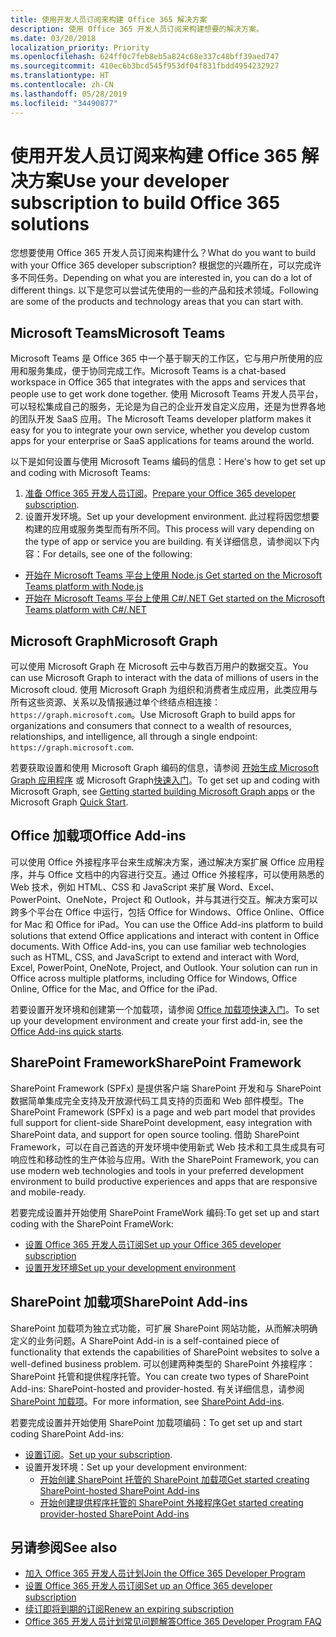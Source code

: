 ```yaml
---
title: 使用开发人员订阅来构建 Office 365 解决方案
description: 使用 Office 365 开发人员订阅来构建想要的解决方案。
ms.date: 03/20/2018
localization_priority: Priority
ms.openlocfilehash: 624ff0c7feb8eb5a824c68e337c48bff39aed747
ms.sourcegitcommit: 410ec6b3bcd545f953df04f831fbdd4954232927
ms.translationtype: HT
ms.contentlocale: zh-CN
ms.lasthandoff: 05/28/2019
ms.locfileid: "34490877"
---
```

# <a name="use-your-developer-subscription-to-build-office-365-solutions"></a><span data-ttu-id="a0ce0-103">使用开发人员订阅来构建 Office 365 解决方案</span><span class="sxs-lookup"><span data-stu-id="a0ce0-103">Use your developer subscription to build Office 365 solutions</span></span>

<span data-ttu-id="a0ce0-104">您想要使用 Office 365 开发人员订阅来构建什么？</span><span class="sxs-lookup"><span data-stu-id="a0ce0-104">What do you want to build with your Office 365 developer subscription?</span></span> <span data-ttu-id="a0ce0-105">根据您的兴趣所在，可以完成许多不同任务。</span><span class="sxs-lookup"><span data-stu-id="a0ce0-105">Depending on what you are interested in, you can do a lot of different things.</span></span> <span data-ttu-id="a0ce0-106">以下是您可以尝试先使用的一些的产品和技术领域。</span><span class="sxs-lookup"><span data-stu-id="a0ce0-106">Following are some of the products and technology areas that you can start with.</span></span>

## <a name="microsoft-teams"></a><span data-ttu-id="a0ce0-107">Microsoft Teams</span><span class="sxs-lookup"><span data-stu-id="a0ce0-107">Microsoft Teams</span></span>

<span data-ttu-id="a0ce0-108">Microsoft Teams 是 Office 365 中一个基于聊天的工作区，它与用户所使用的应用和服务集成，便于协同完成工作。</span><span class="sxs-lookup"><span data-stu-id="a0ce0-108">Microsoft Teams is a chat-based workspace in Office 365 that integrates with the apps and services that people use to get work done together.</span></span> <span data-ttu-id="a0ce0-109">使用 Microsoft Teams 开发人员平台，可以轻松集成自己的服务，无论是为自己的企业开发自定义应用，还是为世界各地的团队开发 SaaS 应用。</span><span class="sxs-lookup"><span data-stu-id="a0ce0-109">The Microsoft Teams developer platform makes it easy for you to integrate your own service, whether you develop custom apps for your enterprise or SaaS applications for teams around the world.</span></span>

<span data-ttu-id="a0ce0-110">以下是如何设置与使用 Microsoft Teams 编码的信息：</span><span class="sxs-lookup"><span data-stu-id="a0ce0-110">Here's how to get set up and coding with Microsoft Teams:</span></span>

1. <span data-ttu-id="a0ce0-111">[准备 Office 365 开发人员订阅](https://docs.microsoft.com/microsoftteams/platform/get-started/get-started-tenant)。</span><span class="sxs-lookup"><span data-stu-id="a0ce0-111">[Prepare your Office 365 developer subscription](https://docs.microsoft.com/microsoftteams/platform/get-started/get-started-tenant).</span></span>
2. <span data-ttu-id="a0ce0-112">设置开发环境。</span><span class="sxs-lookup"><span data-stu-id="a0ce0-112">Set up your development environment.</span></span> <span data-ttu-id="a0ce0-113">此过程将因您想要构建的应用或服务类型而有所不同。</span><span class="sxs-lookup"><span data-stu-id="a0ce0-113">This process will vary depending on the type of app or service you are building.</span></span> <span data-ttu-id="a0ce0-114">有关详细信息，请参阅以下内容：</span><span class="sxs-lookup"><span data-stu-id="a0ce0-114">For details, see one of the following:</span></span>

  - [<span data-ttu-id="a0ce0-115">开始在 Microsoft Teams 平台上使用 Node.js </span><span class="sxs-lookup"><span data-stu-id="a0ce0-115">Get started on the Microsoft Teams platform with Node.js</span></span>](https://docs.microsoft.com/microsoftteams/platform/get-started/get-started-nodejs-app-studio)
  - [<span data-ttu-id="a0ce0-116">开始在 Microsoft Teams 平台上使用 C#/.NET </span><span class="sxs-lookup"><span data-stu-id="a0ce0-116">Get started on the Microsoft Teams platform with C#/.NET</span></span>](https://docs.microsoft.com/zh-CN/microsoftteams/platform/get-started/get-started-dotnet-app-studio)

## <a name="microsoft-graph"></a><span data-ttu-id="a0ce0-117">Microsoft Graph</span><span class="sxs-lookup"><span data-stu-id="a0ce0-117">Microsoft Graph</span></span>

<span data-ttu-id="a0ce0-118">可以使用 Microsoft Graph 在 Microsoft 云中与数百万用户的数据交互。</span><span class="sxs-lookup"><span data-stu-id="a0ce0-118">You can use Microsoft Graph to interact with the data of millions of users in the Microsoft cloud.</span></span> <span data-ttu-id="a0ce0-119">使用 Microsoft Graph 为组织和消费者生成应用，此类应用与所有这些资源、关系以及情报通过单个终结点相连接：`https://graph.microsoft.com`。</span><span class="sxs-lookup"><span data-stu-id="a0ce0-119">Use Microsoft Graph to build apps for organizations and consumers that connect to a wealth of resources, relationships, and intelligence, all through a single endpoint: `https://graph.microsoft.com`.</span></span>

<span data-ttu-id="a0ce0-120">若要获取设置和使用 Microsoft Graph 编码的信息，请参阅 [开始生成 Microsoft Graph 应用程序](https://developer.microsoft.com/zh-CN/graph/get-started) 或 Microsoft Graph[快速入门](https://developer.microsoft.com/zh-CN/graph/quick-start)。</span><span class="sxs-lookup"><span data-stu-id="a0ce0-120">To get set up and coding with Microsoft Graph, see [Getting started building Microsoft Graph apps](https://developer.microsoft.com/en-us/graph/get-started) or the Microsoft Graph [Quick Start](https://developer.microsoft.com/en-us/graph/quick-start).</span></span>

## <a name="office-add-ins"></a><span data-ttu-id="a0ce0-121">Office 加载项</span><span class="sxs-lookup"><span data-stu-id="a0ce0-121">Office Add-ins</span></span>

<span data-ttu-id="a0ce0-p105">可以使用 Office 外接程序平台来生成解决方案，通过解决方案扩展 Office 应用程序，并与 Office 文档中的内容进行交互。通过 Office 外接程序，可以使用熟悉的 Web 技术，例如 HTML、CSS 和 JavaScript 来扩展 Word、Excel、PowerPoint、OneNote，Project 和 Outlook，并与其进行交互。解决方案可以跨多个平台在 Office 中运行，包括 Office for Windows、Office Online、Office for Mac 和 Office for iPad。</span><span class="sxs-lookup"><span data-stu-id="a0ce0-p105">You can use the Office Add-ins platform to build solutions that extend Office applications and interact with content in Office documents. With Office Add-ins, you can use familiar web technologies such as HTML, CSS, and JavaScript to extend and interact with Word, Excel, PowerPoint, OneNote, Project, and Outlook. Your solution can run in Office across multiple platforms, including Office for Windows, Office Online, Office for the Mac, and Office for the iPad.</span></span>

<span data-ttu-id="a0ce0-125">若要设置开发环境和创建第一个加载项，请参阅 [Office 加载项快速入门](https://docs.microsoft.com/office/dev/add-ins/)。</span><span class="sxs-lookup"><span data-stu-id="a0ce0-125">To set up your development environment and create your first add-in, see the [Office Add-ins quick starts](https://docs.microsoft.com/office/dev/add-ins/).</span></span>

## <a name="sharepoint-framework"></a><span data-ttu-id="a0ce0-126">SharePoint Framework</span><span class="sxs-lookup"><span data-stu-id="a0ce0-126">SharePoint Framework</span></span>

<span data-ttu-id="a0ce0-127">SharePoint Framework (SPFx) 是提供客户端 SharePoint 开发和与 SharePoint 数据简单集成完全支持及开放源代码工具支持的页面和 Web 部件模型。</span><span class="sxs-lookup"><span data-stu-id="a0ce0-127">The SharePoint Framework (SPFx) is a page and web part model that provides full support for client-side SharePoint development, easy integration with SharePoint data, and support for open source tooling.</span></span> <span data-ttu-id="a0ce0-128">借助 SharePoint Framework，可以在自己首选的开发环境中使用新式 Web 技术和工具生成具有可响应性和移动性的生产体验与应用。</span><span class="sxs-lookup"><span data-stu-id="a0ce0-128">With the SharePoint Framework, you can use modern web technologies and tools in your preferred development environment to build productive experiences and apps that are responsive and mobile-ready.</span></span>

<span data-ttu-id="a0ce0-129">若要完成设置并开始使用 SharePoint FrameWork 编码:</span><span class="sxs-lookup"><span data-stu-id="a0ce0-129">To get set up and start coding with the SharePoint FrameWork:</span></span>

- [<span data-ttu-id="a0ce0-130">设置 Office 365 开发人员订阅</span><span class="sxs-lookup"><span data-stu-id="a0ce0-130">Set up your Office 365 developer subscription</span></span>](https://docs.microsoft.com/sharepoint/dev/spfx/set-up-your-developer-tenant)
- [<span data-ttu-id="a0ce0-131">设置开发环境</span><span class="sxs-lookup"><span data-stu-id="a0ce0-131">Set up your development environment</span></span>](https://docs.microsoft.com/sharepoint/dev/spfx/set-up-your-development-environment)

## <a name="sharepoint-add-ins"></a><span data-ttu-id="a0ce0-132">SharePoint 加载项</span><span class="sxs-lookup"><span data-stu-id="a0ce0-132">SharePoint Add-ins</span></span> 

<span data-ttu-id="a0ce0-133">SharePoint 加载项为独立式功能，可扩展 SharePoint 网站功能，从而解决明确定义的业务问题。</span><span class="sxs-lookup"><span data-stu-id="a0ce0-133">A SharePoint Add-in is a self-contained piece of functionality that extends the capabilities of SharePoint websites to solve a well-defined business problem.</span></span> <span data-ttu-id="a0ce0-134">可以创建两种类型的 SharePoint 外接程序：SharePoint 托管和提供程序托管。</span><span class="sxs-lookup"><span data-stu-id="a0ce0-134">You can create two types of SharePoint Add-ins: SharePoint-hosted and provider-hosted.</span></span> <span data-ttu-id="a0ce0-135">有关详细信息，请参阅 [SharePoint 加载项](https://docs.microsoft.com/sharepoint/dev/sp-add-ins/sharepoint-add-ins)。</span><span class="sxs-lookup"><span data-stu-id="a0ce0-135">For more information, see [SharePoint Add-ins](https://docs.microsoft.com/sharepoint/dev/sp-add-ins/sharepoint-add-ins).</span></span>

<span data-ttu-id="a0ce0-136">若要完成设置并开始使用 SharePoint 加载项编码：</span><span class="sxs-lookup"><span data-stu-id="a0ce0-136">To get set up and start coding SharePoint Add-ins:</span></span>

- <span data-ttu-id="a0ce0-137">[设置订阅](https://docs.microsoft.com/sharepoint/dev/spfx/set-up-your-developer-tenant)。</span><span class="sxs-lookup"><span data-stu-id="a0ce0-137">[Set up your subscription](https://docs.microsoft.com/sharepoint/dev/spfx/set-up-your-developer-tenant).</span></span>  
- <span data-ttu-id="a0ce0-138">设置开发环境：</span><span class="sxs-lookup"><span data-stu-id="a0ce0-138">Set up your development environment:</span></span> 
  - [<span data-ttu-id="a0ce0-139">开始创建 SharePoint 托管的 SharePoint 加载项</span><span class="sxs-lookup"><span data-stu-id="a0ce0-139">Get started creating SharePoint-hosted SharePoint Add-ins</span></span>](https://docs.microsoft.com/sharepoint/dev/sp-add-ins/get-started-creating-sharepoint-hosted-sharepoint-add-ins)  
  - [<span data-ttu-id="a0ce0-140">开始创建提供程序托管的 SharePoint 外接程序</span><span class="sxs-lookup"><span data-stu-id="a0ce0-140">Get started creating provider-hosted SharePoint Add-ins</span></span>](https://docs.microsoft.com/sharepoint/dev/sp-add-ins/get-started-creating-provider-hosted-sharepoint-add-ins)  

## <a name="see-also"></a><span data-ttu-id="a0ce0-141">另请参阅</span><span class="sxs-lookup"><span data-stu-id="a0ce0-141">See also</span></span>

- [<span data-ttu-id="a0ce0-142">加入 Office 365 开发人员计划</span><span class="sxs-lookup"><span data-stu-id="a0ce0-142">Join the Office 365 Developer Program</span></span>](office-365-developer-program.md)
- [<span data-ttu-id="a0ce0-143">设置 Office 365 开发人员订阅</span><span class="sxs-lookup"><span data-stu-id="a0ce0-143">Set up an Office 365 developer subscription</span></span>](office-365-developer-program-get-started.md) 
- [<span data-ttu-id="a0ce0-144">续订即将到期的订阅</span><span class="sxs-lookup"><span data-stu-id="a0ce0-144">Renew an expiring subscription</span></span>](subscription-expiration-and-renewal.md)
- [<span data-ttu-id="a0ce0-145">Office 365 开发人员计划常见问题解答</span><span class="sxs-lookup"><span data-stu-id="a0ce0-145">Office 365 Developer Program FAQ</span></span>](office-365-developer-program-faq.md) 
